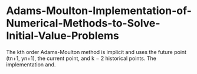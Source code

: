 # Adams-Moulton-Implementation-of-Numerical-Methods-to-Solve-Initial-Value-Problems
The kth order Adams-Moulton method is implicit and uses the future point (tn+1, yn+1), the current point, and k − 2 historical points. The implementation and.
